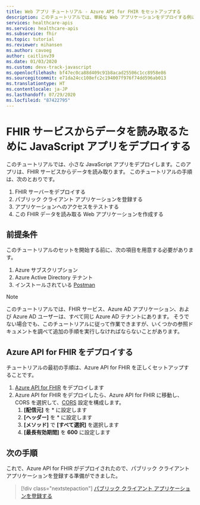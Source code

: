 ```yaml
---
title: Web アプリ チュートリアル - Azure API for FHIR をセットアップする
description: このチュートリアルでは、単純な Web アプリケーションをデプロイする例について説明します。 この最初のチュートリアルでは、Azure API for FHIR の前提条件とデプロイについて説明します
services: healthcare-apis
ms.service: healthcare-apis
ms.subservice: fhir
ms.topic: tutorial
ms.reviewer: mihansen
ms.author: cavoeg
author: caitlinv39
ms.date: 01/03/2020
ms.custom: devx-track-javascript
ms.openlocfilehash: bf47ec0ca88d409c91b8acad25506c1cc8958e86
ms.sourcegitcommit: e71da24cc108efc2c194007f976f74dd596ab013
ms.translationtype: HT
ms.contentlocale: ja-JP
ms.lasthandoff: 07/29/2020
ms.locfileid: "87422795"
---
```

# <a name="deploy-javascript-app-to-read-data-from-fhir-service"></a>FHIR サービスからデータを読み取るために JavaScript アプリをデプロイする
このチュートリアルでは、小さな JavaScript アプリをデプロイします。このアプリは、FHIR サービスからデータを読み取ります。 このチュートリアルの手順は、次のとおりです。
1. FHIR サーバーをデプロイする
1. パブリック クライアント アプリケーションを登録する
1. アプリケーションへのアクセスをテストする
1. この FHIR データを読み取る Web アプリケーションを作成する

## <a name="prerequisites"></a>前提条件
このチュートリアルのセットを開始する前に、次の項目を用意する必要があります。
1. Azure サブスクリプション
1. Azure Active Directory テナント
1. インストールされている [Postman](https://www.getpostman.com/)

> [!NOTE]
> このチュートリアルでは、FHIR サービス、Azure AD アプリケーション、および Azure AD ユーザーは、すべて同じ Azure AD テナントにあります。 そうでない場合でも、このチュートリアルに従って作業できますが、いくつかの参照ドキュメントを調べて追加の手順を実行しなければならないことがあります。

## <a name="deploy-azure-api-for-fhir"></a>Azure API for FHIR をデプロイする
チュートリアルの最初の手順は、Azure API for FHIR を正しくセットアップすることです。

1. [Azure API for FHIR](fhir-paas-portal-quickstart.md) をデプロイします
1. Azure API for FHIR をデプロイしたら、Azure API for FHIR に移動し、CORS を選択して、[CORS](configure-cross-origin-resource-sharing.md) 設定を構成します。 
    1. **[配信元]** を * に設定します
    1. **[ヘッダー]** を * に設定します
    1. **[メソッド]** で **[すべて選択]** を選択します
    1. **[最長有効期間]** を **600** に設定します

## <a name="next-steps"></a>次の手順
これで、Azure API for FHIR がデプロイされたので、パブリック クライアント アプリケーションを登録する準備ができました。

>[!div class="nextstepaction"]
>[パブリック クライアント アプリケーションを登録する](tutorial-web-app-public-app-reg.md)
